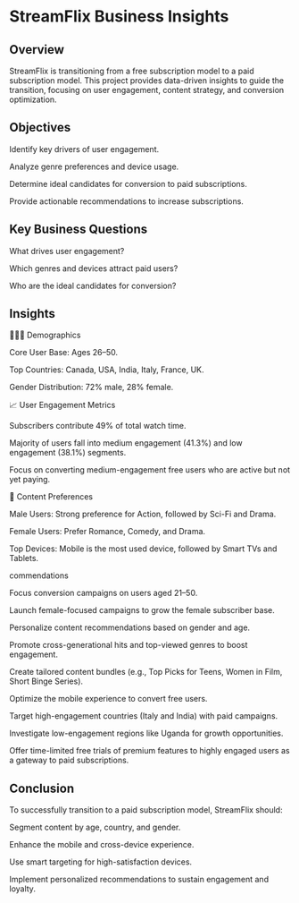 # StreamFlix Business Insights

 ## Overview

StreamFlix is transitioning from a free subscription model to a paid subscription model. This project provides data-driven insights to guide the transition, focusing on user engagement, content strategy, and conversion optimization.

## Objectives

Identify key drivers of user engagement.

Analyze genre preferences and device usage.

Determine ideal candidates for conversion to paid subscriptions.

Provide actionable recommendations to increase subscriptions.

## Key Business Questions

What drives user engagement?

Which genres and devices attract paid users?

Who are the ideal candidates for conversion?

## Insights

🧑‍🤝‍🧑 Demographics

Core User Base: Ages 26–50.

Top Countries: Canada, USA, India, Italy, France, UK.

Gender Distribution: 72% male, 28% female.

📈 User Engagement Metrics

Subscribers contribute 49% of total watch time.

Majority of users fall into medium engagement (41.3%) and low engagement (38.1%) segments.

Focus on converting medium-engagement free users who are active but not yet paying.

🎥 Content Preferences

Male Users: Strong preference for Action, followed by Sci-Fi and Drama.

Female Users: Prefer Romance, Comedy, and Drama.

Top Devices: Mobile is the most used device, followed by Smart TVs and Tablets.

commendations

Focus conversion campaigns on users aged 21–50.

Launch female-focused campaigns to grow the female subscriber base.

Personalize content recommendations based on gender and age.

Promote cross-generational hits and top-viewed genres to boost engagement.

Create tailored content bundles (e.g., Top Picks for Teens, Women in Film, Short Binge Series).

Optimize the mobile experience to convert free users.

Target high-engagement countries (Italy and India) with paid campaigns.

Investigate low-engagement regions like Uganda for growth opportunities.

Offer time-limited free trials of premium features to highly engaged users as a gateway to paid subscriptions.


## Conclusion

To successfully transition to a paid subscription model, StreamFlix should:

Segment content by age, country, and gender.

Enhance the mobile and cross-device experience.

Use smart targeting for high-satisfaction devices.

Implement personalized recommendations to sustain engagement and loyalty.
